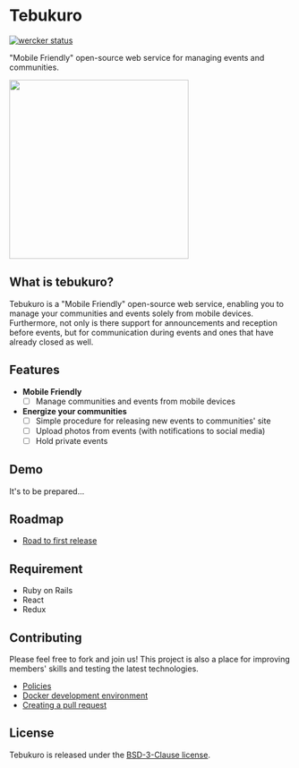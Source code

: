 # Tebukuro
[![wercker status](https://app.wercker.com/status/35e08da3b0a742e5c50ffac2670a821b/s/master "wercker status")](https://app.wercker.com/project/byKey/35e08da3b0a742e5c50ffac2670a821b)

 "Mobile Friendly" open-source web service for managing events and communities.

<img src="http://4.bp.blogspot.com/-dMHKByNfZxo/Uku9_iuHWHI/AAAAAAAAYqg/LjlcTLrN44o/s800/winter_tebukuro.png" width="320px">

## What is tebukuro?

Tebukuro is a "Mobile Friendly" open-source web service, enabling you to manage your communities and events solely from mobile devices. Furthermore, not only is there support for announcements and reception before events, but for communication during events and ones that have already closed as well.

## Features

- **Mobile Friendly**
  - [ ] Manage communities and events from mobile devices

- **Energize your communities**
  - [ ] Simple procedure for releasing new events to communities' site
  - [ ] Upload photos from events (with notifications to social media)
  - [ ] Hold private events

## Demo
It's to be prepared...

## Roadmap

- [Road to first release](https://github.com/shinosakarb/tebukuro/wiki/Roadmap#road-to-first-release)

## Requirement

- Ruby on Rails
- React
- Redux

## Contributing

Please feel free to fork and join us! This project is also a place for improving members' skills and testing the latest technologies.

- [Policies](https://github.com/shinosakarb/tebukuro/wiki/Kick-off)
- [Docker development environment](https://github.com/shinosakarb/tebukuro/wiki/Setup#setup-for-development)
- [Creating a pull request](https://github.com/shinosakarb/tebukuro/wiki/Develop-tips#how-to-merge-pull-request)

## License

Tebukuro is released under the [BSD-3-Clause license](https://opensource.org/licenses/BSD-3-Clause).
